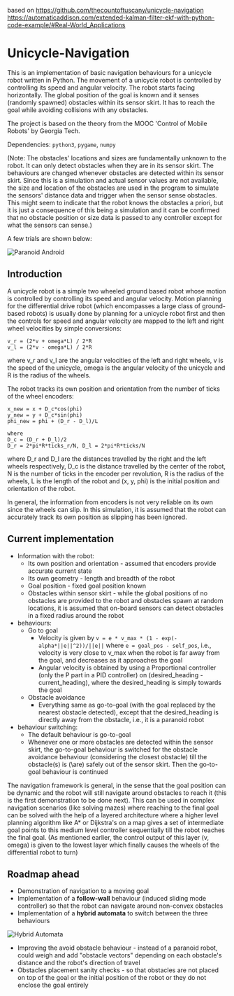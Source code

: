 based on https://github.com/thecountoftuscany/unicycle-navigation 
https://automaticaddison.com/extended-kalman-filter-ekf-with-python-code-example/#Real-World_Applications

# Unicycle-Navigation

This is an implementation of basic navigation behaviours for a unicycle robot written in Python. The movement of a unicycle robot is controlled by controlling its speed and angular velocity. The robot starts facing horizontally. The global position of the goal is known and it senses (randomly spawned) obstacles within its sensor skirt. It has to reach the goal while avoiding collisions with any obstacles.

The project is based on the theory from the MOOC 'Control of Mobile Robots' by Georgia Tech.

Dependencies: `python3`, `pygame`, `numpy`

(Note: The obstacles' locations and sizes are fundamentally unknown to the robot. It can only detect obstacles when they are in its sensor skirt. The behaviours are changed whenever obstacles are detected within its sensor skirt. Since this is a simulation and actual sensor values are not available, the size and location of the obstacles are used in the program to simulate the sensors' distance data and trigger when the sensor sense obstacles. This might seem to indicate that the robot knows the obstacles a priori, but it is just a consequence of this being a simulation and it can be confirmed that no obstacle position or size data is passed to any controller except for what the sensors can sense.)

A few trials are shown below:

![Paranoid Android](./resources/paranoid-android.gif)

## Introduction

A unicycle robot is a simple two wheeled ground based robot whose motion is controlled by controlling its speed and angular velocity. Motion planning for the differential drive robot (which encompasses a large class of ground-based robots) is usually done by planning for a unicycle robot first and then the controls for speed and angular velocity are mapped to the left and right wheel velocities by simple conversions:

```
v_r = (2*v + omega*L) / 2*R
v_l = (2*v - omega*L) / 2*R
```

where v_r and v_l are the angular velocities of the left and right wheels, v is the speed of the unicycle, omega is the angular velocity of the unicycle and R is the radius of the wheels.

The robot tracks its own position and orientation from the number of ticks of the wheel encoders:

```
x_new = x + D_c*cos(phi)
y_new = y + D_c*sin(phi)
phi_new = phi + (D_r - D_l)/L

where
D_c = (D_r + D_l)/2
D_r = 2*pi*R*ticks_r/N, D_l = 2*pi*R*ticks/N
```

where D_r and D_l are the distances travelled by the right and the left wheels respectively, D_c is the distance travelled by the center of the robot, N is the number of ticks in the encoder per revolution, R is the radius of the wheels, L is the length of the robot and (x, y, phi) is the initial position and orientation of the robot.

In general, the information from encoders is not very reliable on its own since the wheels can slip. In this simulation, it is assumed that the robot can accurately track its own position as slipping has been ignored.

## Current implementation

- Information with the robot:
  - Its own position and orientation - assumed that encoders provide accurate current state
  - Its own geometry - length and breadth of the robot
  - Goal position - fixed goal position known
  - Obstacles within sensor skirt - while the global positions of no obstacles are provided to the robot and obstacles spawn at random locations, it is assumed that on-board sensors can detect obstacles in a fixed radius around the robot
- behaviours:
  - Go to goal
    - Velocity is given by `v = e * v_max * (1 - exp(-alpha*||e||^2))/||e||` where `e = goal_pos - self_pos`, i.e., velocity is very close to v_max when the robot is far away from the goal, and decreases as it approaches the goal
    - Angular velocity is obtained by using a Proportional controller (only the P part in a PID controller) on (desired_heading - current_heading), where the desired_heading is simply towards the goal
  - Obstacle avoidance
    - Everything same as go-to-goal (with the goal replaced by the nearest obstacle detected), except that the desired_heading is directly away from the obstacle, i.e., it is a paranoid robot
- behaviour switching:
  - The default behaviour is go-to-goal
  - Whenever one or more obstacles are detected within the sensor skirt, the go-to-goal behaviour is switched for the obstacle avoidance behaviour (considering the closest obstacle) till the obstacle(s) is (\are) safely out of the sensor skirt. Then the go-to-goal behaviour is continued

The navigation framework is general, in the sense that the goal position can be dynamic and the robot will still navigate around obstacles to reach it (this is the first demonstration to be done next). This can be used in complex navigation scenarios (like solving mazes) where reaching to the final goal can be solved with the help of a layered architecture where a higher level planning algorithm like A* or Dijkstra's on a map gives a set of intermediate goal points to this medium level controller sequentially till the robot reaches the final goal. (As mentioned earlier, the control output of this layer (v, omega) is given to the lowest layer which finally causes the wheels of the differential robot to turn)

## Roadmap ahead

- Demonstration of navigation to a moving goal
- Implementation of a **follow-wall** behaviour (induced sliding mode controller) so that the robot can navigate around non-convex obstacles
- Implementation of a **hybrid automata** to switch between the three behaviours

![Hybrid Automata](./resources/hybrid-automata.png)

- Improving the avoid obstacle behaviour - instead of a paranoid robot, could weigh and add "obstacle vectors" depending on each obstacle's distance and the robot's direction of travel
- Obstacles placement sanity checks - so that obstacles are not placed on top of the goal or the initial position of the robot or they do not enclose the goal entirely

